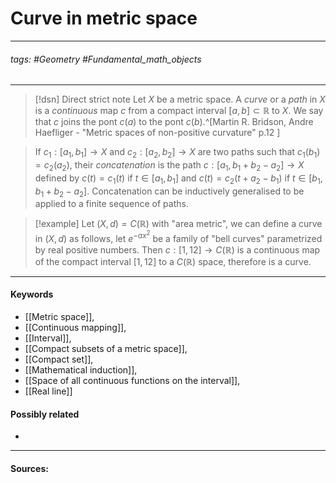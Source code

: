 # Curve in metric space
***
###### tags: #Geometry #Fundamental_math_objects 
***
>[!dsn] Direct strict note
>Let $X$ be a metric space. A *curve* or a *path* in $X$ is a *continuous* map $c$ from a compact interval $[a,b]\subset\mathbb{R}$ to $X$.
>We say that $c$ joins the pont $c(a)$ to the pont $c(b)$.^[Martin R. Bridson, Andre Haefliger - "Metric spaces of non-positive curvature" p.12 ]

>If $c_{1}:[a_{1},b_{1}]\to X$ and $c_{2}:[a_{2},b_{2}]\to X$ are two paths such that $c_{1}(b_{1})=c_{2}(a_{2})$, their *concatenation* is the path $c:[a_{1},b_{1}+b_{2}-a_{2}]\to X$ defined by $c(t)=c_{1}(t)$ if $t\in[a_{1},b_{1}]$ and $c(t)=c_{2}(t+a_{2}-b_1)$ if $t\in[b_{1},b_{1}+b_{2}-a_{2}]$. Concatenation can be inductively generalised to be applied to a finite sequence of paths.

>[!example] 
>Let $(X,d)=C(\mathbb{R})$ with "area metric", we can define a curve in $(X,d)$ as follows, let $e^{-ax^{2}}$ be a family of "bell curves" parametrized by real positive numbers. Then $c:[1,12]\to C(\mathbb{R})$ is a continuous map of the compact interval $[1,12]$ to a $C(\mathbb{R})$ space, therefore is a curve.  
***
#### Keywords
- [[Metric space]],
- [[Continuous mapping]],
- [[Interval]],
- [[Compact subsets of a metric space]],
- [[Compact set]],
- [[Mathematical induction]],
- [[Space of all continuous functions on the interval]],
- [[Real line]]
#### Possibly related
- 
***
#### Sources: